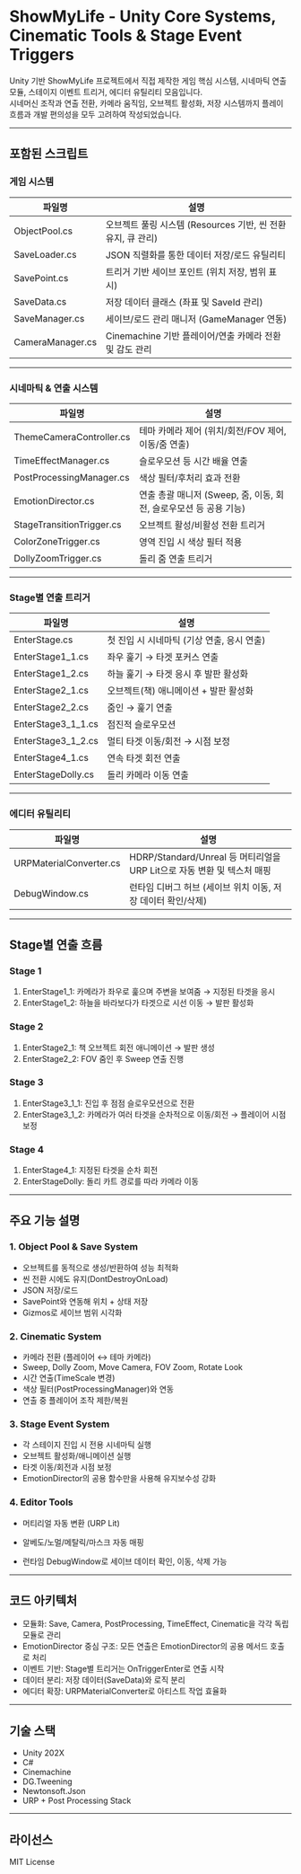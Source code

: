 # ShowMyLife - Unity Core Systems, Cinematic Tools & Stage Event Triggers

Unity 기반 ShowMyLife 프로젝트에서 직접 제작한 게임 핵심 시스템, 시네마틱 연출 모듈, 스테이지 이벤트 트리거, 에디터 유틸리티 모음입니다.  
시네머신 조작과 연출 전환, 카메라 움직임, 오브젝트 활성화, 저장 시스템까지 플레이 흐름과 개발 편의성을 모두 고려하여 작성되었습니다.

---

## 포함된 스크립트

### 게임 시스템
| 파일명 | 설명 |
|--------|------|
| ObjectPool.cs | 오브젝트 풀링 시스템 (Resources 기반, 씬 전환 유지, 큐 관리) |
| SaveLoader.cs | JSON 직렬화를 통한 데이터 저장/로드 유틸리티 |
| SavePoint.cs | 트리거 기반 세이브 포인트 (위치 저장, 범위 표시) |
| SaveData.cs | 저장 데이터 클래스 (좌표 및 SaveId 관리) |
| SaveManager.cs | 세이브/로드 관리 매니저 (GameManager 연동) |
| CameraManager.cs | Cinemachine 기반 플레이어/연출 카메라 전환 및 감도 관리 |

---

### 시네마틱 & 연출 시스템
| 파일명 | 설명 |
|--------|------|
| ThemeCameraController.cs | 테마 카메라 제어 (위치/회전/FOV 제어, 이동/줌 연출) |
| TimeEffectManager.cs | 슬로우모션 등 시간 배율 연출 |
| PostProcessingManager.cs | 색상 필터/후처리 효과 전환 |
| EmotionDirector.cs | 연출 총괄 매니저 (Sweep, 줌, 이동, 회전, 슬로우모션 등 공용 기능) |
| StageTransitionTrigger.cs | 오브젝트 활성/비활성 전환 트리거 |
| ColorZoneTrigger.cs | 영역 진입 시 색상 필터 적용 |
| DollyZoomTrigger.cs | 돌리 줌 연출 트리거 |

---

### Stage별 연출 트리거
| 파일명 | 설명 |
|--------|------|
| EnterStage.cs | 첫 진입 시 시네마틱 (기상 연출, 응시 연출) |
| EnterStage1_1.cs | 좌우 훑기 → 타겟 포커스 연출 |
| EnterStage1_2.cs | 하늘 훑기 → 타겟 응시 후 발판 활성화 |
| EnterStage2_1.cs | 오브젝트(책) 애니메이션 + 발판 활성화 |
| EnterStage2_2.cs | 줌인 → 훑기 연출 |
| EnterStage3_1_1.cs | 점진적 슬로우모션 |
| EnterStage3_1_2.cs | 멀티 타겟 이동/회전 → 시점 보정 |
| EnterStage4_1.cs | 연속 타겟 회전 연출 |
| EnterStageDolly.cs | 돌리 카메라 이동 연출 |

---

### 에디터 유틸리티
| 파일명 | 설명 |
|--------|------|
| URPMaterialConverter.cs | HDRP/Standard/Unreal 등 머티리얼을 URP Lit으로 자동 변환 및 텍스처 매핑 |
| DebugWindow.cs | 런타임 디버그 허브 (세이브 위치 이동, 저장 데이터 확인/삭제) |

---

## Stage별 연출 흐름

### Stage 1
1. EnterStage1_1: 카메라가 좌우로 훑으며 주변을 보여줌 → 지정된 타겟을 응시
2. EnterStage1_2: 하늘을 바라보다가 타겟으로 시선 이동 → 발판 활성화

### Stage 2
1. EnterStage2_1: 책 오브젝트 회전 애니메이션 → 발판 생성
2. EnterStage2_2: FOV 줌인 후 Sweep 연출 진행

### Stage 3
1. EnterStage3_1_1: 진입 후 점점 슬로우모션으로 전환
2. EnterStage3_1_2: 카메라가 여러 타겟을 순차적으로 이동/회전 → 플레이어 시점 보정

### Stage 4
1. EnterStage4_1: 지정된 타겟을 순차 회전
2. EnterStageDolly: 돌리 카트 경로를 따라 카메라 이동

---

## 주요 기능 설명

### 1. Object Pool & Save System
- 오브젝트를 동적으로 생성/반환하여 성능 최적화
- 씬 전환 시에도 유지(DontDestroyOnLoad)
- JSON 저장/로드
- SavePoint와 연동해 위치 + 상태 저장
- Gizmos로 세이브 범위 시각화

### 2. Cinematic System
- 카메라 전환 (플레이어 ↔ 테마 카메라)
- Sweep, Dolly Zoom, Move Camera, FOV Zoom, Rotate Look
- 시간 연출(TimeScale 변경)
- 색상 필터(PostProcessingManager)와 연동
- 연출 중 플레이어 조작 제한/복원

### 3. Stage Event System
- 각 스테이지 진입 시 전용 시네마틱 실행
- 오브젝트 활성화/애니메이션 실행
- 타겟 이동/회전과 시점 보정
- EmotionDirector의 공용 함수만을 사용해 유지보수성 강화

### 4. Editor Tools
- 머티리얼 자동 변환 (URP Lit)
- 알베도/노멀/메탈릭/마스크 자동 매핑
  
- 런타임 DebugWindow로 세이브 데이터 확인, 이동, 삭제 가능

---

## 코드 아키텍처

- 모듈화: Save, Camera, PostProcessing, TimeEffect, Cinematic을 각각 독립 모듈로 관리
- EmotionDirector 중심 구조: 모든 연출은 EmotionDirector의 공용 메서드 호출로 처리
- 이벤트 기반: Stage별 트리거는 OnTriggerEnter로 연출 시작
- 데이터 분리: 저장 데이터(SaveData)와 로직 분리
- 에디터 확장: URPMaterialConverter로 아티스트 작업 효율화

---

## 기술 스택
- Unity 202X
- C#
- Cinemachine
- DG.Tweening
- Newtonsoft.Json
- URP + Post Processing Stack

---

## 라이선스
MIT License
